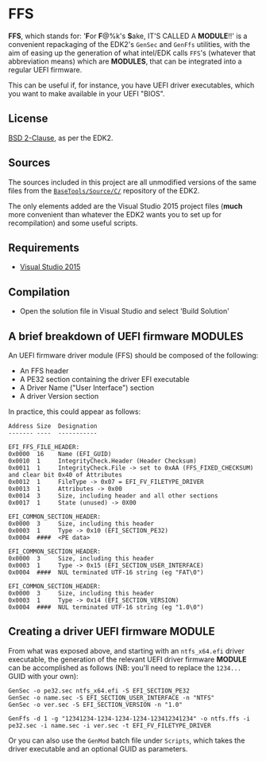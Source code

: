 FFS
===

__FFS__, which stands for: '<b>F</b>or <b>F</b>@%k's <b>S</b>ake, IT'S CALLED A __MODULE__!!'
is a convenient repackaging of the EDK2's `GenSec` and `GenFfs` utilities, with the aim of
easing up the generation of what intel/EDK calls `FFS`'s (whatever that abbreviation means)
which are __MODULES__, that can be integrated into a regular UEFI firmware.

This can be useful if, for instance, you have UEFI driver executables, which you
want to make available in your UEFI "BIOS".

## License

[BSD 2-Clause](https://opensource.org/licenses/bsd-license.php), as per the EDK2.

## Sources

The sources included in this project are all unmodified versions of the same files
from the [`BaseTools/Source/C/`](https://github.com/tianocore/edk2/tree/master/BaseTools/Source/C)
repository of the EDK2.

The only elements added are the Visual Studio 2015 project files (__much__ more convenient
than whatever the EDK2 wants you to set up for recompilation) and some useful scripts.

## Requirements

* [Visual Studio 2015](http://www.visualstudio.com/products/visual-studio-community-vs)

## Compilation

* Open the solution file in Visual Studio and select 'Build Solution'

## A brief breakdown of UEFI firmware __MODULES__

An UEFI firmware driver module (FFS) should be composed of the following:

* An FFS header
* A PE32 section containing the driver EFI executable
* A Driver Name ("User Interface") section
* A driver Version section

In practice, this could appear as follows:

```
Address Size  Designation
------- ----  -----------

EFI_FFS_FILE_HEADER:
0x0000  16    Name (EFI_GUID)
0x0010  1     IntegrityCheck.Header (Header Checksum)
0x0011  1     IntegrityCheck.File -> set to 0xAA (FFS_FIXED_CHECKSUM) and clear bit 0x40 of Attributes
0x0012  1     FileType -> 0x07 = EFI_FV_FILETYPE_DRIVER
0x0013  1     Attributes -> 0x00
0x0014  3     Size, including header and all other sections
0x0017  1     State (unused) -> 0X00

EFI_COMMON_SECTION_HEADER:
0x0000  3     Size, including this header
0x0003  1     Type -> 0x10 (EFI_SECTION_PE32)
0x0004  ####  <PE data>

EFI_COMMON_SECTION_HEADER:
0x0000  3     Size, including this header
0x0003  1     Type -> 0x15 (EFI_SECTION_USER_INTERFACE)
0x0004  ####  NUL terminated UTF-16 string (eg "FAT\0")

EFI_COMMON_SECTION_HEADER:
0x0000  3     Size, including this header
0x0003  1     Type -> 0x14 (EFI_SECTION_VERSION)
0x0004  ####  NUL terminated UTF-16 string (eg "1.0\0")
```

## Creating a driver UEFI firmware __MODULE__

From what was exposed above, and starting with an `ntfs_x64.efi` driver executable, the generation of
the relevant UEFI driver firmware __MODULE__ can be accomplished as follows (NB: you'll need to replace
the `1234...` GUID with your own):

```
GenSec -o pe32.sec ntfs_x64.efi -S EFI_SECTION_PE32
GenSec -o name.sec -S EFI_SECTION_USER_INTERFACE -n "NTFS"
GenSec -o ver.sec -S EFI_SECTION_VERSION -n "1.0"

GenFfs -d 1 -g "12341234-1234-1234-1234-123412341234" -o ntfs.ffs -i pe32.sec -i name.sec -i ver.sec -t EFI_FV_FILETYPE_DRIVER
```

Or you can also use the `GenMod` batch file under `Scripts`, which takes the driver executable and an optional GUID as parameters.